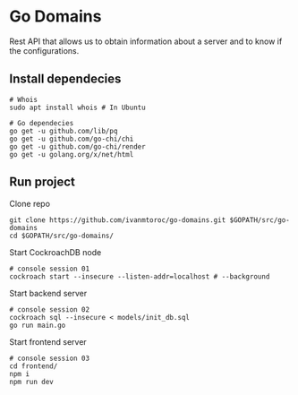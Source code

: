 # Go Domains
Rest API that allows us to obtain information about a server and to know if the configurations.

## Install dependecies
```
# Whois
sudo apt install whois # In Ubuntu

# Go dependecies
go get -u github.com/lib/pq
go get -u github.com/go-chi/chi
go get -u github.com/go-chi/render
go get -u golang.org/x/net/html
```

## Run project
Clone repo
```
git clone https://github.com/ivanmtoroc/go-domains.git $GOPATH/src/go-domains
cd $GOPATH/src/go-domains/
```

Start CockroachDB node
```
# console session 01
cockroach start --insecure --listen-addr=localhost # --background
```

Start backend server
```
# console session 02
cockroach sql --insecure < models/init_db.sql
go run main.go
```

Start frontend server
```
# console session 03
cd frontend/
npm i
npm run dev
```
